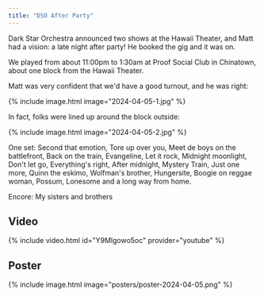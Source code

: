 ```yaml
---
title: "DSO After Party"
---
```


Dark Star Orchestra announced two shows at the Hawaii Theater, and Matt had a vision: a late night after party! He booked the gig and it was on.

We played from about 11:00pm to 1:30am at Proof Social Club in Chinatown, about one block from the Hawaii Theater.

Matt was very confident that we'd have a good turnout, and he was right:

{% include image.html image="2024-04-05-1.jpg" %}

In fact, folks were lined up around the block outside:

{% include image.html image="2024-04-05-2.jpg" %}


One set: Second that emotion, Tore up over you, Meet de boys on the battlefront, Back on the train, Evangeline, Let it rock, Midnight moonlight, Don't let go, Everything's right, After midnight, Mystery Train, Just one more, Quinn the eskimo, Wolfman's brother, Hungersite, Boogie on reggae woman, Possum, Lonesome and a long way from home.

Encore: My sisters and brothers

## Video

{% include video.html id="Y9Mlgowo5oc" provider="youtube" %}

## Poster
{% include image.html image="posters/poster-2024-04-05.png" %}
